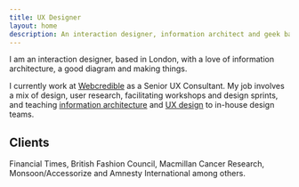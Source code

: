 ```yaml
---
title: UX Designer
layout: home
description: An interaction designer, information architect and geek based in London, currently Sr. Experience Designer at Webcredible
---
```


I am an interaction designer, based in London, with a love of information architecture, a good diagram and making things.

I currently work at [Webcredible][webcredible] as a Senior UX Consultant. My job involves a mix of design, user research, facilitating workshops and design sprints, and teaching [information architecture][ia-course] and [UX design][uxf-course] to in-house design teams.

## Clients

Financial Times, British Fashion Council, Macmillan Cancer Research, Monsoon/Accessorize and Amnesty International among others.

[webcredible]: https://www.webcredible.com/
[ia-course]: https://www.webcredible.com/training/information-architecture-training/
[uxf-course]: https://www.webcredible.com/training/ux-fundamentals-training/
